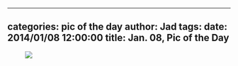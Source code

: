 
---
categories: pic of the day
author: Jad
tags: 
date: 2014/01/08 12:00:00
title: Jan. 08, Pic of the Day 
---

<figure>
<img src="/img/2014/01/08/img_9578_medium.jpg" />
<figcaption></figcaption>
</figure>
